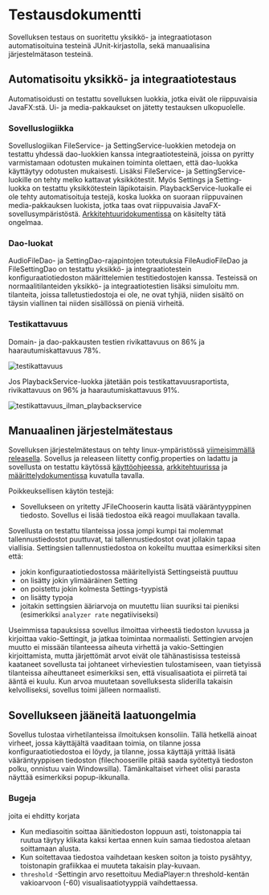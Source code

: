 # Testausdokumentti

Sovelluksen testaus on suoritettu yksikkö- ja integraatiotason automatisoituina testeinä JUnit-kirjastolla, 
sekä manuaalisina järjestelmätason testeinä.

## Automatisoitu yksikkö- ja integraatiotestaus

Automatisoidusti on testattu sovelluksen luokkia, jotka eivät ole riippuvaisia JavaFX:stä. Ui- ja media-pakkaukset on 
jätetty testauksen ulkopuolelle.

### Sovelluslogiikka

Sovelluslogiikan FileService- ja SettingService-luokkien metodeja on testattu yhdessä dao-luokkien kanssa integraatiotesteinä,
joissa on pyritty varmistamaan odotusten mukainen toiminta olettaen, että dao-luokka käyttäytyy odotusten mukaisesti. Lisäksi
FileService- ja SettingService-luokille on tehty melko kattavat yksikkötestit. Myös Settings ja Setting-luokka on testattu 
yksikkötestein läpikotaisin. PlaybackService-luokalle ei ole tehty automatisoituja testejä, koska luokka on suoraan riippuvainen
media-pakkauksen luokista, jotka taas ovat riippuvaisia JavaFX-sovellusympäristöstä. [Arkkitehtuuridokumentissa](https://github.com/Veikkosuhonen/ot-harjoitustyo/blob/master/dokumentaatio/arkkitehtuuri.md#heikkouksia-sovelluksen-rakenteessa)
on käsitelty tätä ongelmaa.

### Dao-luokat

AudioFileDao- ja SettingDao-rajapintojen toteutuksia FileAudioFileDao ja FileSettingDao on 
testattu yksikkö- ja integraatiotestein konfiguraatiotiedoston määrittelemien testitiedostojen kanssa. Testeissä 
on normaalitilanteiden yksikkö- ja integraatiotestien lisäksi simuloitu mm. tilanteita, joissa talletustiedostoja ei ole, ne ovat tyhjiä, 
niiden sisältö on täysin viallinen tai niiden sisällössä on pieniä virheitä. 

### Testikattavuus

Domain- ja dao-pakkausten testien rivikattavuus on 86% ja haarautumiskattavuus 78%. 

![testikattavuus](https://github.com/Veikkosuhonen/ot-harjoitustyo/blob/master/dokumentaatio/kuvat/testcoverage.png)

Jos PlaybackService-luokka jätetään pois testikattavuusraportista, rivikattavuus on 96% ja haarautumiskattavuus 91%.

![testikattavuus_ilman_playbackservice](https://github.com/Veikkosuhonen/ot-harjoitustyo/blob/master/dokumentaatio/kuvat/testcoverage_without_playbackservice.png)

## Manuaalinen järjestelmätestaus

Sovelluksen järjestelmätestaus on tehty linux-ympäristössä [viimeisimmällä releasella](https://github.com/Veikkosuhonen/ot-harjoitustyo/releases/tag/loppupalautus).
Sovellus ja releaseen liitetty config.properties on ladattu ja sovellusta on testattu käytössä [käyttöohjeessa](https://github.com/Veikkosuhonen/ot-harjoitustyo/blob/master/dokumentaatio/Instructions.md), 
[arkkitehtuurissa](https://github.com/Veikkosuhonen/ot-harjoitustyo/blob/master/dokumentaatio/arkkitehtuuri.md) ja
[määrittelydokumentissa](https://github.com/Veikkosuhonen/ot-harjoitustyo/blob/master/dokumentaatio/vaatimusm%C3%A4%C3%A4rittely.md)
kuvatulla tavalla. 

Poikkeuksellisen käytön testejä:
- Sovellukseen on yritetty JFileChooserin kautta lisätä vääräntyyppinen tiedosto. Sovellus ei lisää tiedostoa eikä
reagoi muullakaan tavalla.

Sovellusta on testattu tilanteissa jossa jompi kumpi tai molemmat
tallennustiedostot puuttuvat, tai tallennustiedostot ovat jollakin tapaa viallisia. Settingsien tallennustiedostoa
on kokeiltu muuttaa esimerkiksi siten että:
- jokin konfiguraatiotiedostossa määritellyistä Settingseistä puuttuu
- on lisätty jokin ylimääräinen Setting
- on poistettu jokin kolmesta Settings-tyypistä
- on lisätty typoja
- joitakin settingsien ääriarvoja on muutettu liian suuriksi tai pieniksi (esimerkiksi `analyzer rate` negatiiviseksi)

Useimmissa tapauksissa sovellus ilmoittaa virheestä tiedoston luvussa ja kirjoittaa vakio-Settingit, 
ja jatkaa toimintaa normaalisti. Settingien arvojen muutto ei missään tilanteessa aiheuta virhettä ja 
vakio-Settingien kirjoittamista, mutta järjettömät arvot eivät ole tähänastisissa testeissä kaataneet sovellusta tai
johtaneet virheviestien tulostamiseen, vaan tietyissä tilanteissa aiheuttaneet esimerkiksi sen, että visualisaatiota ei 
piirretä tai ääntä ei kuulu. Kun arvoa muutetaan sovelluksesta sliderilla takaisin kelvolliseksi, sovellus toimi jälleen 
normaalisti.

## Sovellukseen jääneitä laatuongelmia

Sovellus tulostaa virhetilanteissa ilmoituksen konsoliin. Tällä hetkellä ainoat virheet, jossa käyttäjältä vaaditaan toimia, on tilanne
jossa konfiguraatiotiedostoa ei löydy, ja tilanne, jossa käyttäjä yrittää lisätä vääräntyyppisen tiedoston (filechooserille
pitää saada syötettyä tiedoston polku, onnistuu vain Windowsilla). Tämänkaltaiset virheet olisi parasta näyttää esimerkiksi popup-ikkunalla. 

### Bugeja
joita ei ehditty korjata
- Kun mediasoitin soittaa äänitiedoston loppuun asti, toistonappia tai ruutua täytyy klikata kaksi kertaa ennen kuin samaa
tiedostoa aletaan soittamaan alusta. 
- Kun soitettavaa tiedostoa vaihdetaan kesken soiton ja toisto pysähtyy, toistonapin grafiikkaa ei muuteta takaisin play-kuvaan.
- `threshold` -Settingin arvo resettoituu MediaPlayer:n threshold-kentän vakioarvoon (-60) visualisaatiotyyppiä vaihdettaessa.
